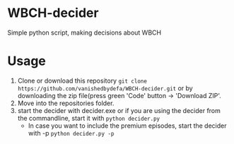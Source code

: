 # WBCH-decider
Simple python script, making decisions about WBCH

# Usage
1. Clone or download this repository `git clone https://github.com/vanishedbydefa/WBCH-decider.git` or by downloading the zip file(press green 'Code' button -> 'Download ZIP'.
2. Move into the repositories folder.
3. start the decider with decider.exe or if you are using the decider from the commandline, start it with `python decider.py`
   * In case you want to include the premium episodes, start the decider with -p `python decider.py -p` 

